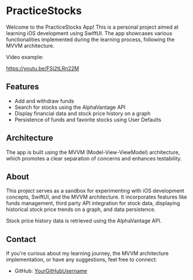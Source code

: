 # PracticeStocks

Welcome to the PracticeStocks App! This is a personal project aimed at learning iOS development using SwiftUI. The app showcases various functionalities implemented during the learning process, following the MVVM architecture.

Video example:

https://youtu.be/FSj2tLRn22M


## Features

- Add and withdraw funds
- Search for stocks using the AlphaVantage API
- Display financial data and stock price history on a graph
- Persistence of funds and favorite stocks using User Defaults

## Architecture

The app is built using the MVVM (Model-View-ViewModel) architecture, which promotes a clear separation of concerns and enhances testability.

## About

This project serves as a sandbox for experimenting with iOS development concepts, SwiftUI, and the MVVM architecture. It incorporates features like funds management, third party API integration for stock data, displaying historical stock price trends on a graph, and data persistence.

Stock price history data is retrieved using the AlphaVantage API.

## Contact

If you're curious about my learning journey, the MVVM architecture implementation, or have any suggestions, feel free to connect:

- GitHub: [YourGitHubUsername](https://github.com/YourGitHubUsername)
